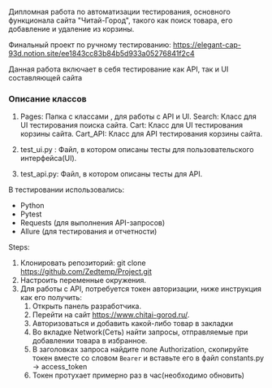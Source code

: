 
Дипломная работа по автоматизации тестирования, основного функционала сайта "Читай-Город", такого как поиск товара, его добавление и удаление из корзины.

Финальный проект по ручному тестированию:
https://elegant-cap-93d.notion.site/ee1843cc83b84b5d933a05276841f2c4



Данная работа включает в себя тестирование как API, так и UI составляющей сайта


### Описание классов

1) Pages: Папка с классами , для работы с API и UI.
   Search: Класс для UI тестирования поиска сайта.
   Cart: Класс для UI тестирования корзины сайта.
   Cart_API: Класс для API тестирования корзины сайта.


2) test_ui.py : Файл, в котором описаны тесты для пользовательского интерфейса(UI).

3) test_api.py: Файл, в котором описаны тесты для API.

В тестировании использовались:
- Python
- Pytest
- Requests (для выполнения API-запросов)
- Allure (для тестирования и отчетности)


Steps:

1) Клонировать репозиторий:
git clone https://github.com/Zedtemp/Project.git
2) Настроить переменные окружения.
3) Для работы с API, потребуется токен авторизации, ниже инструкция как его получить:
    1. Открыть панель разработчика.
    2. Перейти на сайт https://www.chitai-gorod.ru/.
    3. Авторизоваться и добавить какой-либо товар в закладки
    4. Во вкладке Network(Сеть) найти запросы, отправляемые при добавлении товара в избранное.
    4. В заголовках запроса найдите поле Authorization, скопируйте токен вместе со словом `Bearer` и вставьте его в файл constants.py -> access_token
    5. Токен протухает примерно раз в час(необходимо обновить)

